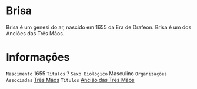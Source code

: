 <!-- TITLE: Brisa -->
<!-- SUBTITLE: Visão geral sobre Brisa -->

# Brisa
Brisa é um genesi do ar, nascido em 1655 da Era de Drafeon. Brisa é um dos Anciões das Três Mãos.

# Informações
`Nascimento` 1655 
`Títulos` ?
`Sexo Biológico` Masculino
`Organizações Associadas` [Três Mãos](http://localhost/faccoes/faccoes-independentes/tres-maos#tres-maos)
`Títulos` [Ancião das Tres Mãos](http://localhost/rankings-e-titulos/anciao-das-tres-maos#anciao-das-tres-maos)

